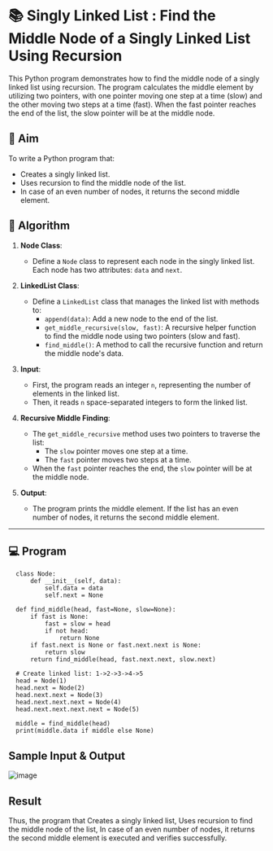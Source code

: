    # 📚 Singly Linked List : Find the Middle Node of a Singly Linked List Using Recursion

This Python program demonstrates how to find the middle node of a singly linked list using recursion. The program calculates the middle element by utilizing two pointers, with one pointer moving one step at a time (slow) and the other moving two steps at a time (fast). When the fast pointer reaches the end of the list, the slow pointer will be at the middle node.

## 🎯 Aim

To write a Python program that:
- Creates a singly linked list.
- Uses recursion to find the middle node of the list.
- In case of an even number of nodes, it returns the second middle element.

## 🧠 Algorithm

1. **Node Class**: 
   - Define a `Node` class to represent each node in the singly linked list. Each node has two attributes: `data` and `next`.
   
2. **LinkedList Class**:
   - Define a `LinkedList` class that manages the linked list with methods to:
     - `append(data)`: Add a new node to the end of the list.
     - `get_middle_recursive(slow, fast)`: A recursive helper function to find the middle node using two pointers (slow and fast).
     - `find_middle()`: A method to call the recursive function and return the middle node's data.

3. **Input**:
   - First, the program reads an integer `n`, representing the number of elements in the linked list.
   - Then, it reads `n` space-separated integers to form the linked list.

4. **Recursive Middle Finding**:
   - The `get_middle_recursive` method uses two pointers to traverse the list:
     - The `slow` pointer moves one step at a time.
     - The `fast` pointer moves two steps at a time.
   - When the `fast` pointer reaches the end, the `slow` pointer will be at the middle node.

5. **Output**:
   - The program prints the middle element. If the list has an even number of nodes, it returns the second middle element.

---

## 💻 Program
      class Node:
          def __init__(self, data):
              self.data = data
              self.next = None
      
      def find_middle(head, fast=None, slow=None):
          if fast is None:
              fast = slow = head
              if not head:
                  return None
          if fast.next is None or fast.next.next is None:
              return slow
          return find_middle(head, fast.next.next, slow.next)
      
      # Create linked list: 1->2->3->4->5
      head = Node(1)
      head.next = Node(2)
      head.next.next = Node(3)
      head.next.next.next = Node(4)
      head.next.next.next.next = Node(5)
      
      middle = find_middle(head)
      print(middle.data if middle else None)
## Sample Input & Output
![image](https://github.com/user-attachments/assets/c6fcbc9a-a11c-4155-8026-356be6df329b)


## Result
Thus, the program that Creates a singly linked list, Uses recursion to find the middle node of the list, In case of an even number of nodes, it returns the second middle element is executed and verifies successfully.
